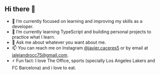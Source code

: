 ## Hi there 👋

- 🔭 I’m currently focused on learning and improving my skills as a developer.  
- 🌱 I’m currently learning TypeScript and building personal projects to practice what I learn.  
- 💬 Ask me about whatever you want about me.  
- 📫 You can reach me on Instagram [@javier.caceres5](https://instagram.com/javier.caceres5) or by email at jalejandrocc75@gmail.com.  
- ⚡ Fun fact: I love The Office, sports (specially Los Angeles Lakers and FC Barcelona) and i love to eat.  
